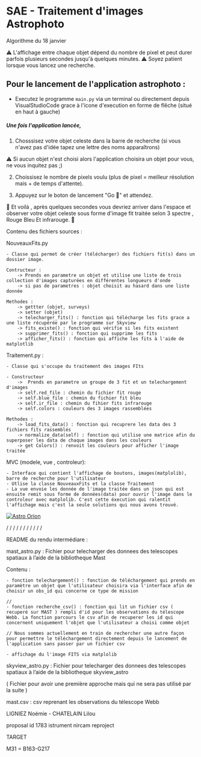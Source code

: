 # SAE - Traitement d'images Astrophoto
Algorithme du 18 janvier 


⚠ L'affichage entre chaque objet dépend du nombre de pixel et peut durer parfois plusieurs secondes jusqu'à quelques minutes.
⚠ Soyez patient lorsque vous lancez une recherche.


## Pour le lancement de l'application astrophoto :

- Executez le programme ```main.py``` via un terminal ou directement depuis VisualStudioCode grace à l'icone d'execution en forme de flêche (situé en haut à gauche)

##### Une fois l'application lancée,

1. Chosssisez votre objet celeste dans la barre de recherche (si vous n'avez pas d'idée tapez une lettre des noms apparaîtrons)

⚠ Si aucun objet n'est choisi alors l'application choisira un objet pour vous, ne vous inquitez pas ;)

2. Choissisez le nombre de pixels voulu (plus de pixel = meilleur résolution mais + de temps d'attente).

3. Appuyez sur le boton de lancement "Go 🚀" et attendez.

🚀 Et voilà , après quelques secondes vous devriez arriver dans l'espace et observer votre objet celeste sous forme d'image fit traitée selon 3 spectre , Rouge Bleu Et infrarouge. 🚀

Contenu des fichiers sources :

NouveauxFits.py 

    - Classe qui permet de créer (télécharger) des fichiers fit(s) dans un dossier image.

    Contructeur : 
        -> Prends en parametre un objet et utilise une liste de trois collection d'images capturées en différentes longueurs d'onde
        -> si pas de parametres : objet choisit au hasard dans une liste donnée

    Methodes :
        -> gettter (objet, surveys)
        -> setter (objet)
        -> telecharger_fits() : fonction qui télécharge les fits grace a une liste récupérée par le programme sur Skyview
        -> fits_existe() : fonction qui vérifie si les fits existent
        -> supprimer_fits() : fonction qui supprime les fits
        -> afficher_fits() : fonction qui affiche les fits à l'aide de matplotlib


Traitement.py :

    - Classe qui s'occupe du traitement des images FIts

    - Constructeur 
        ->  Prends en parametre un groupe de 3 fit et un telechargement d'images
        -> self.red_file : chemin du fichier fit rouge
        -> self.blue_file : chemin du fichier fit bleu
        -> self.ir_file : chemin du fihier fits infrarouge
        -> self.colors : couleurs des 3 images rassemblées

    Methodes :
        -> load_fits_data() : fonction qui recuprere les data des 3 fichiers fits rassemblés
        -> normalize_data(self) : fonction qui utilise une matrice afin du superposer les data de chaque images dans les couleurs
        -> get Colors() : renvoit les couleurs pour afficher l'image traitée

MVC (modele, vue , controleur):

    - Interface qui contient l'affichage de boutons, images(matplolib), barre de recherche pour l'utilisateur
    - Utlise la classe NouveauxFits et la classe Traitement
    - La vue envoie les donnée de l'image traitée dans un json qui est ensuite remit sous forme de données(data) pour ouvrir l'image dans le controleur avec matplolib. C'est cette éxecution qui ralentit l'affichage mais c'est la seule solutions qui nous avons trouvé.




[![Astro Orion](https://preview.redd.it/91nf9brtt8zd1.jpeg?auto=webp&s=5be84d3f0800042c8f2fc88ec75b35aad8aee2a6)](https://preview.redd.it/91nf9brtt8zd1.jpeg?auto=webp&s=5be84d3f0800042c8f2fc88ec75b35aad8aee2a6)

/
/
/
/
/
/
/
/
/
/
/

README du rendu intermédiare :

mast_astro.py : Fichier pour telecharger des donnees des telescopes spatiaux à l’aide de la bibliotheque Mast 

Contenu : 

    - fonction telechargement() : fonction de téléchargement qui prends en paramètre un objet que l'utilisateur choisira via l'interface afin de choisir un obs_id qui concerne ce type de mission

    // 
    - fonction recherche_csv() : fonction qui lit un fichier csv ( recuperé sur MAST ) rempli d'id pour les observations du télescope Webb. La fonction parcours le csv afin de recuperer les id qui concernent uniquement l'objet que l'utilisateur a choisi comme objet 

    // Nous sommes actuellement en train de rechercher une autre façon pour permettre le téléchargement directement depuis le lancement de l'application sans passer par un fichier csv

    - affichage du l'image FITS via matplolib


skyview_astro.py : Fichier pour telecharger des donnees des telescopes spatiaux à l’aide de la bibliotheque skyview_astro

( Fichier pour avoir une première approche mais qui ne sera pas utilisé par la suite )

mast.csv : csv reprenant les observations du télescope Webb

LIGNIEZ Noémie - CHATELAIN Lilou

proposal id 1783 
istrument nircam
reproject






TARGET 

M31 = B163-G217


